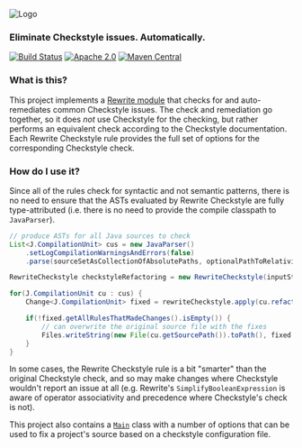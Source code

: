 ![Logo](https://github.com/openrewrite/rewrite/raw/master/doc/logo-oss.png)
### Eliminate Checkstyle issues. Automatically.

[![Build Status](https://circleci.com/gh/openrewrite/rewrite-checkstyle.svg?style=shield)](https://circleci.com/gh/openrewrite/rewrite-checkstyle)
[![Apache 2.0](https://img.shields.io/github/license/openrewrite/rewrite-checkstyle.svg)](https://www.apache.org/licenses/LICENSE-2.0)
[![Maven Central](https://img.shields.io/maven-central/v/org.openrewrite.plan/rewrite-checkstyle.svg)](https://mvnrepository.com/artifact/org.openrewrite.plan/rewrite-checkstyle)

### What is this?

This project implements a [Rewrite module](https://github.com/openrewrite/rewrite) that checks for and auto-remediates common Checkstyle issues. The check and remediation go together, so it does _not_ use Checkstyle for the checking, but rather performs an equivalent check according to the Checkstyle documentation. Each Rewrite Checkstyle rule provides the full set of options for the corresponding Checkstyle check.

### How do I use it?

Since all of the rules check for syntactic and not semantic patterns, there is no need to ensure that the ASTs evaluated by Rewrite Checkstyle are fully type-attributed (i.e. there is no need to provide the compile classpath to `JavaParser`).

```java
// produce ASTs for all Java sources to check
List<J.CompilationUnit> cus = new JavaParser()
    .setLogCompilationWarningsAndErrors(false)
    .parse(sourceSetAsCollectionOfAbsolutePaths, optionalPathToRelativizeSources)

RewriteCheckstyle checkstyleRefactoring = new RewriteCheckstyle(inputStreamToCheckstyleXml);

for(J.CompilationUnit cu : cus) {
    Change<J.CompilationUnit> fixed = rewriteCheckstyle.apply(cu.refactor()).fix();

    if(!fixed.getAllRulesThatMadeChanges().isEmpty()) {
        // can overwrite the original source file with the fixes
        Files.writeString(new File(cu.getSourcePath()).toPath(), fixed.getFixed().print());
    }
}
```

In some cases, the Rewrite Checkstyle rule is a bit "smarter" than the original Checkstyle check, and so may make
changes where Checkstyle wouldn't report an issue at all (e.g. Rewrite's `SimplifyBooleanExpression` is aware of operator associativity and precedence where Checkstyle's check is not).

This project also contains a [`Main`](https://github.com/openrewrite/rewrite-checkstyle/blob/master/src/main/java/org/openrewrite/checkstyle/Main.java) class with a number of options that can be used to fix a project's source based on a checkstyle configuration file.